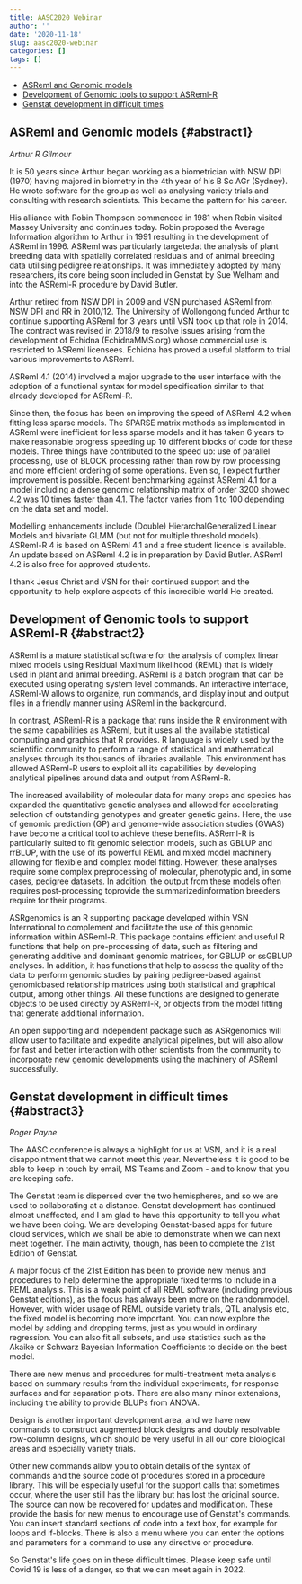 ```yaml
---
title: AASC2020 Webinar
author: ''
date: '2020-11-18'
slug: aasc2020-webinar
categories: []
tags: []
---
```


* [ASReml and Genomic models](#abstract1)
* [Development of Genomic tools to support ASReml-R](#abstract2)
* [Genstat development in difficult times](#abstract3)

## ASReml and Genomic models {#abstract1}


*Arthur R Gilmour*

It is 50 years since Arthur began working as a biometrician with NSW DPI (1970) having majored in
biometry in the 4th year of his B Sc AGr (Sydney). He wrote software for the group as well as analysing
variety trials and consulting with research scientists. This became the pattern for his career.

His alliance with Robin Thompson commenced in 1981 when Robin visited Massey University and
continues today. Robin proposed the Average Information algorithm to Arthur in 1991 resulting in the
development of ASReml in 1996. ASReml was particularly targetedat the analysis of plant breeding data
with spatially correlated residuals and of animal breeding data utilising pedigree relationships. It was
immediately adopted by many researchers, its core being soon included in Genstat by Sue Welham and
into the ASReml-R procedure by David Butler.

Arthur retired from NSW DPI in 2009 and VSN purchased ASReml from NSW DPI and RR in 2010/12. The
University of Wollongong funded Arthur to continue supporting ASReml for 3 years until VSN took up
that role in 2014. The contract was revised in 2018/9 to resolve issues arising from the development of
Echidna (EchidnaMMS.org) whose commercial use is restricted to ASReml licensees. Echidna has proved
a useful platform to trial various improvements to ASReml.

ASReml 4.1 (2014) involved a major upgrade to the user interface with the adoption of a functional
syntax for model specification similar to that already developed for ASReml-R.

Since then, the focus has been on improving the speed of ASReml 4.2 when fitting less sparse models.
The SPARSE matrix methods as implemented in ASReml were inefficient for less sparse models and it has
taken 6 years to make reasonable progress speeding up 10 different blocks of code for these models.
Three things have contributed to the speed up: use of parallel processing, use of BLOCK processing
rather than row by row processing and more efficient ordering of some operations. Even so, I expect
further improvement is possible. Recent benchmarking against ASReml 4.1 for a model including a
dense genomic relationship matrix of order 3200 showed 4.2 was 10 times faster than 4.1. The factor
varies from 1 to 100 depending on the data set and model.

Modelling enhancements include (Double) HierarchalGeneralized Linear Models and bivariate GLMM
(but not for multiple threshold models).
ASReml-R 4 is based on ASReml 4.1 and a free student licence is available. An update based on ASReml
4.2 is in preparation by David Butler. ASReml 4.2 is also free for approved students.

I thank Jesus Christ and VSN for their continued support and the opportunity to help explore aspects of
this incredible world He created.


## Development of Genomic tools to support ASReml-R {#abstract2}

ASReml is a mature statistical software for the analysis of complex linear mixed models using Residual
Maximum likelihood (REML) that is widely used in plant and animal breeding. ASReml is a batch program
that can be executed using operating system level commands. An interactive interface, ASReml-W
allows to organize, run commands, and display input and output files in a friendly manner using ASReml
in the background.

In contrast, ASReml-R is a package that runs inside the R environment with the same capabilities as
ASReml, but it uses all the available statistical computing and graphics that R provides. R language is
widely used by the scientific community to perform a range of statistical and mathematical analyses
through its thousands of libraries available. This environment has allowed ASReml-R users to exploit all
its capabilities by developing analytical pipelines around data and output from ASReml-R.

The increased availability of molecular data for many crops and species has expanded the quantitative
genetic analyses and allowed for accelerating selection of outstanding genotypes and greater genetic
gains. Here, the use of genomic prediction (GP) and genome-wide association studies (GWAS) have
become a critical tool to achieve these benefits. ASReml-R is particularly suited to fit genomic selection
models, such as GBLUP and rrBLUP, with the use of its powerful REML and mixed model machinery
allowing for flexible and complex model fitting. However, these analyses require some complex preprocessing of molecular, phenotypic and, in some cases, pedigree datasets. In addition, the output from
these models often requires post-processing toprovide the summarizedinformation breeders require
for their programs.

ASRgenomics is an R supporting package developed within VSN International to complement and
facilitate the use of this genomic information within ASReml-R. This package contains efficient and
useful R functions that help on pre-processing of data, such as filtering and generating additive and
dominant genomic matrices, for GBLUP or ssGBLUP analyses. In addition, it has functions that help to
assess the quality of the data to perform genomic studies by pairing pedigree-based against genomicbased relationship matrices using both statistical and graphical output, among other things. All these
functions are designed to generate objects to be used directly by ASReml-R, or objects from the model
fitting that generate additional information.

An open supporting and independent package such as ASRgenomics will allow user to facilitate and
expedite analytical pipelines, but will also allow for fast and better interaction with other scientists from
the community to incorporate new genomic developments using the machinery of ASReml successfully.


## Genstat development in difficult times {#abstract3}


*Roger Payne*

The AASC conference is always a highlight for us at VSN, and it is a real disappointment that we cannot
meet this year. Nevertheless it is good to be able to keep in touch by email, MS Teams and Zoom - and
to know that you are keeping safe.

The Genstat team is dispersed over the two hemispheres, and so we are used to collaborating at a
distance. Genstat development has continued almost unaffected, and I am glad to have this opportunity
to tell you what we have been doing. We are developing Genstat-based apps for future cloud services,
which we shall be able to demonstrate when we can next meet together. The main activity, though, has
been to complete the 21st Edition of Genstat.

A major focus of the 21st Edition has been to provide new menus and procedures to help determine
the appropriate fixed terms to include in a REML analysis. This is a weak point of all REML software
(including previous Genstat editions), as the focus has always been more on the randommodel. However,
with wider usage of REML outside variety trials, QTL analysis etc, the fixed model is becoming more
important. You can now explore the model by adding and dropping terms, just as you would in ordinary
regression. You can also fit all subsets, and use statistics such as the Akaike or Schwarz Bayesian
Information Coefficients to decide on the best model.

There are new menus and procedures for multi-treatment meta analysis based on summary results
from the individual experiments, for response surfaces and for separation plots. There are also many
minor extensions, including the ability to provide BLUPs from ANOVA.

Design is another important development area, and we have new commands to construct augmented
block designs and doubly resolvable row-column designs, which should be very useful in all our core
biological areas and especially variety trials.

Other new commands allow you to obtain details of the syntax of commands and the source code of
procedures stored in a procedure library. This will be especially useful for the support calls that
sometimes occur, where the user still has the library but has lost the original source. The source can now
be recovered for updates and modification. These provide the basis for new menus to encourage use of
Genstat's commands. You can insert standard sections of code into a text box, for example for loops and
if-blocks. There is also a menu where you can enter the options and parameters for a command to use any
directive or procedure.

So Genstat's life goes on in these difficult times. Please keep safe until Covid 19 is less of a danger,
so that we can meet again in 2022.